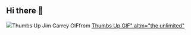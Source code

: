 ## Hi there 👋

<img src="https://tenor.com/view/thumbs-up-jim-carrey-smile-okay-great-gif-15482994">Thumbs Up Jim Carrey GIF</a>from <a href="https://tenor.com/search/thumbs+up-gifs">Thumbs Up GIF" altm="the unlimited"
